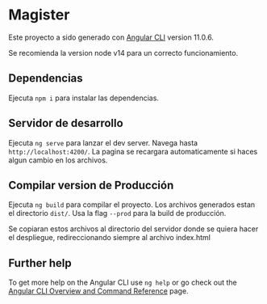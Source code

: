 # Magister

Este proyecto a sido generado con [Angular CLI](https://github.com/angular/angular-cli) version 11.0.6.

Se recomienda la version node v14 para un correcto funcionamiento.

## Dependencias
Ejecuta `npm i` para instalar las dependencias.

## Servidor de desarrollo

Ejecuta `ng serve` para lanzar el dev server. Navega hasta `http://localhost:4200/`. La pagina se recargara automaticamente si haces algun cambio en los archivos.

## Compilar version de Producción

Ejecuta `ng build` para compilar el proyecto. Los archivos generados estan el directorio `dist/`. Usa la flag `--prod` para la build de producción.

Se copiaran estos archivos al directorio del servidor donde se quiera hacer el despliegue, redireccionando siempre al archivo index.html

## Further help

To get more help on the Angular CLI use `ng help` or go check out the [Angular CLI Overview and Command Reference](https://angular.io/cli) page.
